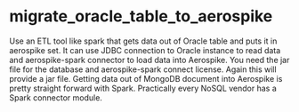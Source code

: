 # migrate_oracle_table_to_aerospike

Use an ETL tool like spark that gets data out of Oracle table and puts it in aerospike set. It can use JDBC connection to Oracle instance to read data and aerospike-spark connector to load data into Aerospike. You need the jar file for the database and aerospike-spark connect license. Again this will provide a jar file. Getting data out of MongoDB document into Aerospike is pretty straight forward with Spark. Practically every NoSQL vendor has a Spark connector module.
